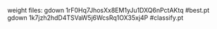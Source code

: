 weight files:
gdown 1rF0Hq7JhosXx8EM1yJu1DXQ6nPctAKtq #best.pt
gdown 1k7jzh2hdD4TSVaW5j6WcsRq1OX35xj4P #classify.pt